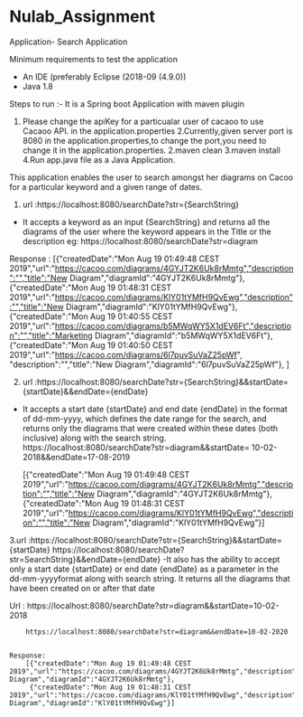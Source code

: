 # Nulab_Assignment
Application- Search Application 

Minimum requirements to test the application 
- An IDE (preferably Eclipse (2018-09 (4.9.0))
- Java 1.8

Steps to run :-
 It is a Spring boot Application with maven plugin
1. Please change the apiKey for a particualar user of cacaoo to use Cacaoo API. in the application.properties 
2.Currently,given server port is 8080 in the application.properties,to change the port,you need to change it in the application.properties.
2.maven clean
3.maven install
4.Run app.java file as a Java Application.



This application enables the user to search amongst her diagrams on Cacoo for a particular keyword and a given range of dates. 

1. url :https://localhost:8080/searchDate?str={SearchString}
	
- It accepts a keyword as an input {SearchString} and returns all the diagrams of the user where the keyword appears in the Title or the description
eg: https://localhost:8080/searchDate?str=diagram
	
Response : 
	[{"createdDate":"Mon Aug 19 01:49:48 CEST 2019","url":"https://cacoo.com/diagrams/4GYJT2K6Uk8rMmtg","description":"","title":"New Diagram","diagramId":"4GYJT2K6Uk8rMmtg"},
	 {"createdDate":"Mon Aug 19 01:48:31 CEST 2019","url":"https://cacoo.com/diagrams/KlY01tYMfH9QvEwg","description":"","title":"New Diagram","diagramId":"KlY01tYMfH9QvEwg"},
	 {"createdDate":"Mon Aug 19 01:40:55 CEST 2019","url":"https://cacoo.com/diagrams/b5MWqWY5X1dEV6Ft","description":"","title":"Marketing Diagram","diagramId":"b5MWqWY5X1dEV6Ft"},{"createdDate":"Mon Aug 19 01:40:50 CEST 2019","url":"https://cacoo.com/diagrams/6l7puvSuVaZ25pWf",
		 "description":"","title":"New Diagram","diagramId":"6l7puvSuVaZ25pWf"},
	]
			
2.	url :https://localhost:8080/searchDate?str={SearchString}&&startDate={startDate}&&endDate={endDate}	
- It accepts a start date {startDate} and end date {endDate} in the format of dd-mm-yyyy, which defines the date range for the search, and returns only the diagrams that were created within these dates (both inclusive) along with the search string.
https://localhost:8080/searchDate?str=diagram&&startDate= 10-02-2018&&endDate=17-08-2019
	
	[{"createdDate":"Mon Aug 19 01:49:48 CEST 2019","url":"https://cacoo.com/diagrams/4GYJT2K6Uk8rMmtg","description":"","title":"New Diagram","diagramId":"4GYJT2K6Uk8rMmtg"},
	 {"createdDate":"Mon Aug 19 01:48:31 CEST 2019","url":"https://cacoo.com/diagrams/KlY01tYMfH9QvEwg","description":"","title":"New Diagram","diagramId":"KlY01tYMfH9QvEwg"}]


3.url :https://localhost:8080/searchDate?str={SearchString}&&startDate={startDate}
	  https://localhost:8080/searchDate?str=SearchString}&&endDate={endDate}
-It also has the ability to accept only a start date {startDate} or end date {endDate} as a parameter in the dd-mm-yyyyformat along with search string. It returns all the diagrams that have been created on or after that date

 Url : 
		https://localhost:8080/searchDate?str=diagram&&startDate=10-02-2018
			
		https://localhost:8080/searchDate?str=diagram&&endDate=10-02-2020
    
    
	Response: 
		[{"createdDate":"Mon Aug 19 01:49:48 CEST 2019","url":"https://cacoo.com/diagrams/4GYJT2K6Uk8rMmtg","description":"","title":"New Diagram","diagramId":"4GYJT2K6Uk8rMmtg"},
		 {"createdDate":"Mon Aug 19 01:48:31 CEST 2019","url":"https://cacoo.com/diagrams/KlY01tYMfH9QvEwg","description":"","title":"New Diagram","diagramId":"KlY01tYMfH9QvEwg"}]
